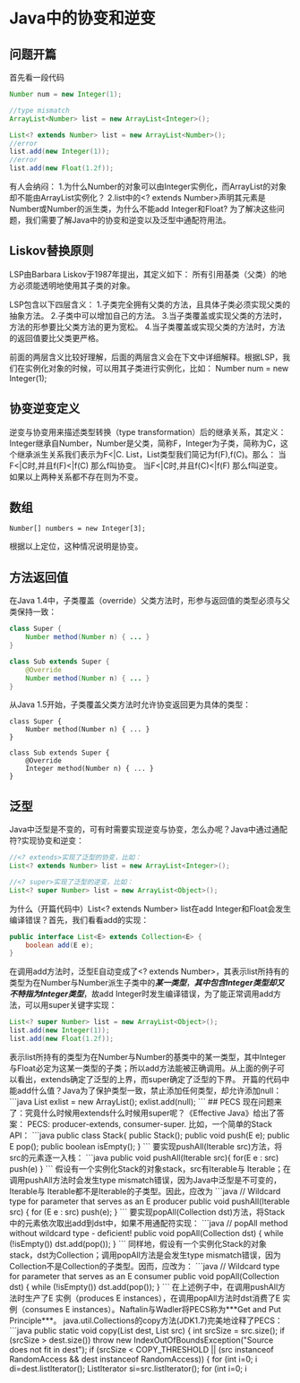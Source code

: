 # Java中的协变和逆变

## 问题开篇
首先看一段代码
```java
Number num = new Integer(1);  

//type mismatch
ArrayList<Number> list = new ArrayList<Integer>(); 

List<? extends Number> list = new ArrayList<Number>();
//error
list.add(new Integer(1));
//error
list.add(new Float(1.2f));  
```
有人会纳闷：
1.为什么Number的对象可以由Integer实例化，而ArrayList<Number>的对象却不能由ArrayList<Integer>实例化？
2.list中的<? extends Number>声明其元素是Number或Number的派生类，为什么不能add Integer和Float?
为了解决这些问题，我们需要了解Java中的协变和逆变以及泛型中通配符用法。

## Liskov替换原则
LSP由Barbara Liskov于1987年提出，其定义如下：
所有引用基类（父类）的地方必须能透明地使用其子类的对象。

LSP包含以下四层含义：
1.子类完全拥有父类的方法，且具体子类必须实现父类的抽象方法。
2.子类中可以增加自己的方法。
3.当子类覆盖或实现父类的方法时，方法的形参要比父类方法的更为宽松。
4.当子类覆盖或实现父类的方法时，方法的返回值要比父类更严格。

前面的两层含义比较好理解，后面的两层含义会在下文中详细解释。根据LSP，我们在实例化对象的时候，可以用其子类进行实例化，比如：
Number num = new Integer(1); 

## 协变逆变定义
逆变与协变用来描述类型转换（type transformation）后的继承关系，其定义：
Integer继承自Number，Number是父类，简称F，Integer为子类，简称为C，这个继承派生关系我们表示为F<|C.
List，List类型我们简记为f(F),f(C)。那么：
当F<|C时,并且f(F)<|f(C) 那么f叫协变。
当F<|C时,并且f(C)<|f(F) 那么f叫逆变。
如果以上两种关系都不存在则为不变。

## 数组
```
Number[] numbers = new Integer[3]; 
```
根据以上定位，这种情况说明是协变。
## 方法返回值

在Java 1.4中，子类覆盖（override）父类方法时，形参与返回值的类型必须与父类保持一致：
```java
class Super {
    Number method(Number n) { ... }
}

class Sub extends Super {
    @Override 
    Number method(Number n) { ... }
}
```
从Java 1.5开始，子类覆盖父类方法时允许协变返回更为具体的类型：
```
class Super {
    Number method(Number n) { ... }
}

class Sub extends Super {
    @Override 
    Integer method(Number n) { ... }
}
```

## 泛型
Java中泛型是不变的，可有时需要实现逆变与协变，怎么办呢？Java中通过通配符?实现协变和逆变：
```java
//<? extends>实现了泛型的协变，比如：
List<? extends Number> list = new ArrayList<Integer>();

//<? super>实现了泛型的逆变，比如：
List<? super Number> list = new ArrayList<Object>();
```

为什么（开篇代码中）List<? extends Number> list在add Integer和Float会发生编译错误？首先，我们看看add的实现：
```java
public interface List<E> extends Collection<E> {
    boolean add(E e);
}
```
在调用add方法时，泛型E自动变成了<? extends Number>，其表示list所持有的类型为在Number与Number派生子类中的***某一类型***，***其中包含Integer类型却又不特指为Integer类型***，故add Integer时发生编译错误，为了能正常调用add方法，可以用super关键字实现：

```java
List<? super Number> list = new ArrayList<Object>();
list.add(new Integer(1));
list.add(new Float(1.2f));
```
<? super Number>表示list所持有的类型为在Number与Number的基类中的某一类型，其中Integer与Float必定为这某一类型的子类；所以add方法能被正确调用。从上面的例子可以看出，extends确定了泛型的上界，而super确定了泛型的下界。

开篇的代码中能add什么值？Java为了保护类型一致，禁止添加任何类型，却允许添加null：
```java 
List<? extends Number> exlist = new ArrayList<Integer>();
exlist.add(null);
```

## PECS
现在问题来了：究竟什么时候用extends什么时候用super呢？《Effective Java》给出了答案：

PECS: producer-extends, consumer-super.

比如，一个简单的Stack API：
```java
public class Stack<E>{
    public Stack();
    public void push(E e);
    public E pop();
    public boolean isEmpty();
}
```
要实现pushAll(Iterable<E> src)方法，将src的元素逐一入栈：
```java
public void pushAll(Iterable<E> src){
    for(E e : src)
        push(e)
}
```
假设有一个实例化Stack<Number>的对象stack，src有Iterable<Integer>与 Iterable<Float>；在调用pushAll方法时会发生type mismatch错误，因为Java中泛型是不可变的，Iterable<Integer>与 Iterable<Float>都不是Iterable<Number>的子类型。因此，应改为
```java
// Wildcard type for parameter that serves as an E producer
public void pushAll(Iterable<? extends E> src) {
    for (E e : src)
        push(e);
}
```
要实现popAll(Collection<E> dst)方法，将Stack中的元素依次取出add到dst中，如果不用通配符实现：
```java
// popAll method without wildcard type - deficient!
public void popAll(Collection<E> dst) {
    while (!isEmpty())
        dst.add(pop());   
}
```
同样地，假设有一个实例化Stack<Number>的对象stack，dst为Collection<Object>；调用popAll方法是会发生type mismatch错误，因为Collection<Object>不是Collection<Number>的子类型。因而，应改为：
```java
// Wildcard type for parameter that serves as an E consumer
public void popAll(Collection<? super E> dst) {
    while (!isEmpty())
        dst.add(pop());
}
```
在上述例子中，在调用pushAll方法时生产了E 实例（produces E instances），在调用popAll方法时dst消费了E 实例（consumes E instances）。Naftalin与Wadler将PECS称为***Get and Put Principle***。

java.util.Collections的copy方法(JDK1.7)完美地诠释了PECS：
```java
public static <T> void copy(List<? super T> dest, List<? extends T> src) {
    int srcSize = src.size();
    if (srcSize > dest.size())
        throw new IndexOutOfBoundsException("Source does not fit in dest");

    if (srcSize < COPY_THRESHOLD ||
        (src instanceof RandomAccess && dest instanceof RandomAccess)) {
        for (int i=0; i<srcSize; i++)
            dest.set(i, src.get(i));
    } else {
        ListIterator<? super T> di=dest.listIterator();
        ListIterator<? extends T> si=src.listIterator();
        for (int i=0; i<srcSize; i++) {
            di.next();
            di.set(si.next());
        }
    }
}
```
PECS总结：

要从泛型类取数据时，用extends；
要往泛型类写数据时，用super；
既要取又要写，就不用通配符（即extends与super都不用）。

## 参考资料
[coder blog](http://www.cnblogs.com/en-heng/p/5041124.html)
